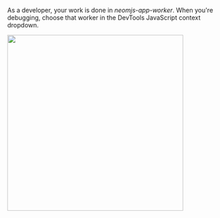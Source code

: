 As a developer, your work is done in _neomjs-app-worker_. When you're debugging, 
choose that worker in the DevTools JavaScript context dropdown.

<img height="400" src="https://s3.amazonaws.com/mjs.neo.learning.images/DevToolsJavaScriptContext.png">
